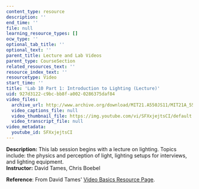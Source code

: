 ```yaml
---
content_type: resource
description: ''
end_time: ''
file: null
learning_resource_types: []
ocw_type: ''
optional_tab_title: ''
optional_text: ''
parent_title: Lecture and Lab Videos
parent_type: CourseSection
related_resources_text: ''
resource_index_text: ''
resourcetype: Video
start_time: ''
title: 'Lab 10 Part 1: Introduction to Lighting (Lecture)'
uid: 927d3122-c9bc-bb8f-a002-0286375daf84
video_files:
  archive_url: http://www.archive.org/download/MIT21.A550JS11/MIT21A_550JS11_lab10_1_300k.mp4
  video_captions_file: null
  video_thumbnail_file: https://img.youtube.com/vi/SFXxjejtsCI/default.jpg
  video_transcript_file: null
video_metadata:
  youtube_id: SFXxjejtsCI
---
```


**Description:** This lab session begins with a lecture on lighting. Topics include: the physics and perception of light, lighting setups for interviews, and lighting equipment.  
**Instructor:** David Tames, Chris Boebel

**Reference**: From David Tames' [Video Basics Resource Page](http://kino-eye.com/reference/vba/).



